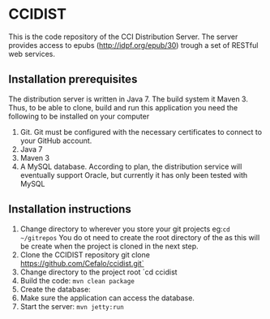 CCIDIST
=======

This is the code repository of the CCI Distribution Server. The server provides access to
epubs (http://idpf.org/epub/30) trough a set of RESTful web services.

Installation prerequisites
--------------------------

The distribution server is written in Java 7. The build system it Maven 3. Thus, to be able to clone, build and run
this application you need the following to be installed on your computer

 1. Git. Git must be configured with the necessary certificates to connect to your GitHub account.
 2. Java 7
 3. Maven 3
 4. A MySQL database. According to plan, the distribution service will eventually support Oracle, but currently it
    has only been tested with MySQL

Installation instructions
-------------------------

1. Change directory to wherever you store your git projects
   eg:`cd ~/gitrepos`
   You do  ot need to create the root directory of the as this will be create when the project is cloned in the next
   step.
2. Clone the CCIDIST repository
   git clone https://github.com/Cefalo/ccidist.git`
3. Change directory to the project root
   ´cd ccidist
4. Build the code: `mvn clean package`
5. Create the database:
6. Make sure the application can access the database.
7. Start the server: `mvn jetty:run`

